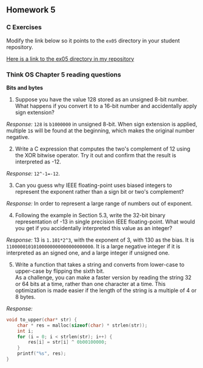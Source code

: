 ## Homework 5

### C Exercises

Modify the link below so it points to the `ex05` directory in your
student repository.

[Here is a link to the ex05 directory in my repository](https://github.com/zy-feng/ExercisesInC/tree/master/exercises/ex05)

### Think OS Chapter 5 reading questions

**Bits and bytes**

1) Suppose you have the value 128 stored as an unsigned 8-bit number.  What happens if you convert 
it to a 16-bit number and accidentally apply sign extension?

*Response:* `128` is `b1000000` in unsigned 8-bit. When sign extension is applied, multiple `1`s will be found at the beginning, which makes the original number negative.

2) Write a C expression that computes the two's complement of 12 using the XOR bitwise operator. 
Try it out and confirm that the result is interpreted as -12.

*Response:* `12^-1=-12`.

3) Can you guess why IEEE floating-point uses biased integers to represent the exponent rather than a
sign bit or two's complement?

*Response:* In order to represent a large range of numbers out of exponent.

4) Following the example in Section 5.3, write the 32-bit binary representation of -13 in single precision 
IEEE floating-point.  What would you get if you accidentally interpreted this value as an integer?

*Response:* 13 is `1.101*2^3`, with the exponent of 3, with 130 as the bias. It is `11000001010100000000000000000000`. It is a large negative integer if it is interpreted as an signed one, and a large integer if unsigned one.

5) Write a function that takes a string and converts from lower-case to upper-case by flipping the sixth bit.  
As a challenge, you can make a faster version by reading the string 32 or 64 bits at a time, rather than one
character at a time.  This optimization is made easier if the length of the string is a multiple of 4 or 8 bytes.

*Response:* 

```c
void to_upper(char* str) {
	char * res = malloc(sizeof(char) * strlen(str));
	int i;
  	for (i = 0; i < strlen(str); i++) {
		res[i] = str[i] ^ 0b00100000;
	}
	printf("%s", res);
}
```



